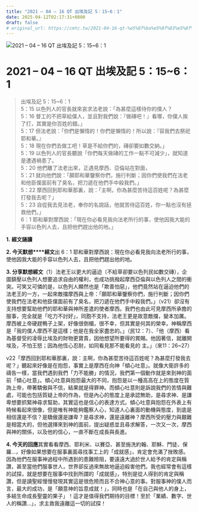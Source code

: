 ```yaml
---
title: "2021 – 04 – 16 QT 出埃及記 5：15~6：1"
date: 2025-04-12T02:17:31+0800
draft: false
# original_url: https://cmtc.tw/2021-04-16-qt-%e5%87%ba%e5%9f%83%e5%8f%8a%e8%a8%98-5%ef%bc%9a156%ef%bc%9a1
---
```


![2021 – 04 – 16 QT 出埃及記 5：15~6：1](/images/qt.jpg   "2021 – 04 – 16 QT 出埃及記 5：15~6：1")

# 2021 – 04 – 16 QT 出埃及記 5：15~6：1

> 出埃及記 5：15~6：1  
> 5：15 以色列人的官長就來哀求法老說：「為甚麼這樣待你的僕人？  
> 5：16 督工的不把草給僕人，並且對我們說：『做磚吧！』看哪，你僕人挨了打，其實是你百姓的錯。」  
> 5：17 但法老說：「你們是懶惰的！你們是懶惰的！所以說：『容我們去祭祀耶和華。』  
> 5：18 現在你們去做工吧！草是不給你們的，磚卻要如數交納。」  
> 5：19 以色列人的官長聽說「你們每天做磚的工作一點不可減少」，就知道是遭遇禍患了。  
> 5：20 他們離了法老出來，正遇見摩西、亞倫站在對面，  
> 5：21 就向他們說：「願耶和華鑒察你們，施行判斷；因你們使我們在法老和他臣僕面前有了臭名，把刀遞在他們手中殺我們。」  
> 5：22 摩西回到耶和華那裏，說：「主啊，你為甚麼苦待這百姓呢？為甚麼打發我去呢？」  
> 5：23 自從我去見法老，奉你的名說話，他就苦待這百姓，你一點也沒有拯救他們。」  
> 6：1 耶和華對摩西說：「現在你必看見我向法老所行的事，使他因我大能的手容以色列人去，且把他們趕出他的地。」

**1.** **經文誦讀**

**2. 今天默想****經文**出 6：1 耶和華對摩西說：現在你必看見我向法老所行的事，使他因我大能的手容以色列人去，且把他們趕出他的地。

**3. 分享默想經文**（1）法老王以更大的逼迫（不給草卻要以色列民如數交磚），企圖鎮壓以色列人想要追求自由的權利，也成功挑撥起摩西亞倫與以色列人之間的衝突。可笑又可憐的是，以色列人顯然也是「欺善怕惡」，他們竟然站在逼迫他們的法老王的一方，一起來敵擋摩西與上帝：「願耶和華鑒察你們，施行判斷；因你們使我們在法老和他臣僕面前有了臭名，把刀遞在他們手中殺我們。」（v21）卻沒有支持想要幫助他們的耶和華與神所差遣的使者摩西。我們也由此可見摩西所承擔的服事，完全就是「吃力不討好」，同胞不支持，法老王更是故意敵擋，變本加厲。摩西被上帝硬趕鴨子上架，好像很倒楣，很不幸，但其實是何其的榮幸。神稱摩西是「我的僕人摩西不是這樣；他是在我全家盡忠的。」（民12：7）、「他（摩西）看為基督受的凌辱比埃及的財物更寶貴，因他想望所要得的賞賜。他因著信，就離開埃及，不怕王怒；因為他恆心忍耐，如同看見那不能看見的 主。」（來11：26~27）

v22「摩西回到耶和華那裏，說：主啊，你為甚麼苦待這百姓呢？為甚麼打發我去呢？」聽起來好像是在抱怨，事實上是摩西在向神「傾心吐意」。就像大衛許多的禱告一樣，當我們遇到我們「力不能勝」的情況，我們第一個動作就是來到神的面前「傾心吐意」。傾心吐意與抱怨最大的不同，抱怨是以一種高高在上的態度在質詢上帝，帶著驕傲與不信，結果就是得罪神。而傾心吐意則是訴說我們的苦情與難處，可能也包括質疑上帝的作為，但是內心的態度上是承認無助，是尋求神、是謙卑想要抓緊神尋求幫助，其實這也是信心的表達方式。傾心吐意與抱怨在外表上有時候看起來很像，但是唯有神能夠鑑察人心，知道人心裏面的動機與態度，到底是相信還是不信？是驕傲還是謙卑？是尋求神，還是遠離神？摩西所受的壓力與艱難是相當大的，但他選擇來到神的面前，提出疑惑並且尋求解答，一次又一次，摩西與神的關係，以及他的信心，一直不斷在成長與長進。

**4. 今天的回應**其實看看摩西、耶利米、以賽亞、甚至施洗約翰、耶穌、門徒、保羅…，好像如果想要在服事裏面尋找事工上的「成就感」，肯定會充滿了挫敗感。因為他們在服事神過程中所遇到的患難險阻，要遠遠大過於世人給予的肯定與稱讚，甚至當他們服事世人，世界卻反過來無故地逼迫殺害他們。我也經常會有這樣的試探，就是想要在服事中找到所謂的「成就感」，特別是從人得到的肯定與稱讚，但是讀聖經慢慢發現其實這是很危險而且不合神心意的事。對服事神的僕人而言，最大的成功，是「願意神的旨意成就！」，同時也是「在自己與他人的身上，多結生命成長聖靈的果子」！這才是值得我們期待的目標！至於「業績、數字、世人的稱讚…」，求主救我遠離這一切的試探！